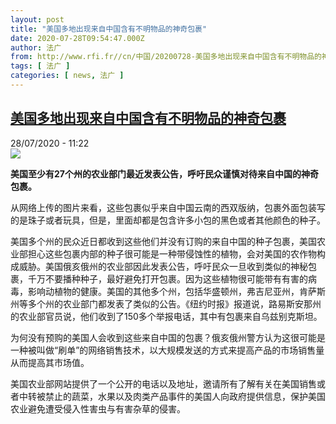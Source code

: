 ```yaml
---
layout: post
title: "美国多地出现来自中国含有不明物品的神奇包裹"
date: 2020-07-28T09:54:47.000Z
author: 法广
from: http://www.rfi.fr//cn/中国/20200728-美国多地出现来自中国含有不明物品的神奇包裹
tags: [ 法广 ]
categories: [ news, 法广 ]
---
```

<!--1595930087000-->
[美国多地出现来自中国含有不明物品的神奇包裹](http://www.rfi.fr//cn/%E4%B8%AD%E5%9B%BD/20200728-%E7%BE%8E%E5%9B%BD%E5%A4%9A%E5%9C%B0%E5%87%BA%E7%8E%B0%E6%9D%A5%E8%87%AA%E4%B8%AD%E5%9B%BD%E5%90%AB%E6%9C%89%E4%B8%8D%E6%98%8E%E7%89%A9%E5%93%81%E7%9A%84%E7%A5%9E%E5%A5%87%E5%8C%85%E8%A3%B9)
------

<div>
<div>28/07/2020 - 11:22</div><img src="https://s.rfi.fr/media/display/c5eb509c-d0b3-11ea-bd8e-005056bff430/w:310/p:16x9/Capture%20d%E2%80%99%C3%A9cran%20de%202020-07-28%2011-19-20.png"><p><strong>美国至少有27个州的农业部门最近发表公告，呼吁民众谨慎对待来自中国的神奇包裹。</strong></p><div class="t-content__body u-clearfix"><div class="m-interstitial"></div><p>从网络上传的图片来看，这些包裹似乎来自中国云南的西双版纳，包裹外面包装写的是珠子或者玩具，但是，里面却都是包含许多小包的黑色或者其他颜色的种子。</p><p>美国多个州的民众近日都收到这些他们并没有订购的来自中国的种子包裹，美国农业部担心这些包裹内部的种子很可能是一种带侵蚀性的植物，会对美国的农作物构成威胁。美国俄亥俄州的农业部因此发表公告，呼吁民众一旦收到类似的神秘包裹，千万不要播种种子，最好避免打开包裹。因为这些植物很可能带有有害的病毒，影响动植物的健康。美国的其他多个州，包括华盛顿州，弗吉尼亚州，肯萨斯州等多个州的农业部门都发表了类似的公告。《纽约时报》报道说，路易斯安那州的农业部官员说，他们收到了150多个举报电话，其中有包裹来自乌兹别克斯坦。</p><p>为何没有预购的美国人会收到这些来自中国的包裹？俄亥俄州警方认为这很可能是一种被叫做“刷单”的网络销售技术，以大规模发送的方式来提高产品的市场销售量从而提高其市场值。</p><p>美国农业部网站提供了一个公开的电话以及地址，邀请所有了解有关在美国销售或者中转被禁止的蔬菜，水果以及肉类产品事件的美国人向政府提供信息，保护美国农业避免遭受侵入性害虫与有害杂草的侵害。</p><div class="o-self-promo o-self-promo--nl o-self-promo--hidden" data-selfpromo-newsletter></div><div class="o-self-promo o-self-promo--app o-self-promo--hidden" data-selfpromo-app></div></div>
</div>
